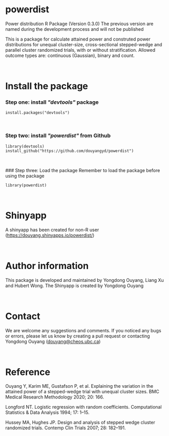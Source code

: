 # powerdist
Power distribution R Package (Version 0.3.0)
The previous version are named during the development process and will not be published


This is a package for calculate attained power and construted power distributions for unequal cluster-size, cross-sectional stepped-wedge and parallel cluster randomized trials, with or without stratification. Allowed outcome types are: continuous (Gaussian), binary and count.

<p>&nbsp;</p>

# Install the package
### Step one: install _"**devtools**"_ package


```
install.packages("devtools")
```
<p>&nbsp;</p>

### Step two: install _"**powerdist**"_ from Github

```
library(devtools)
install_github("https://github.com/douyangyd/powerdist")
```
<p>&nbsp;</p>
### Step three: Load the package
Remember to load the package before using the package

```
library(powerdist)
```

<p>&nbsp;</p>

# Shinyapp

A shinyapp has been created for non-R user (https://douyang.shinyapps.io/powerdist/)


<p>&nbsp;</p>

# Author information
This package is developed and maintained by Yongdong Ouyang, Liang Xu and Hubert Wong.
The Shinyapp is created by Yongdong Ouyang


<p>&nbsp;</p>

# Contact
We are welcome any suggestions and comments. If you noticed any bugs or errors, please let us know by creating a pull request or contacting Yongdong Ouyang (douyang@cheos.ubc.ca)



<p>&nbsp;</p>

# Reference
Ouyang Y, Karim ME, Gustafson P, et al. Explaining the variation in the attained power of a stepped-wedge trial with unequal cluster sizes. BMC Medical Research Methodology 2020; 20: 166.


Longford NT. Logistic regression with random coefficients. Computational Statistics & Data Analysis 1994; 17: 1–15.

Hussey MA, Hughes JP. Design and analysis of stepped wedge cluster randomized trials. Contemp Clin Trials 2007; 28: 182–191.
